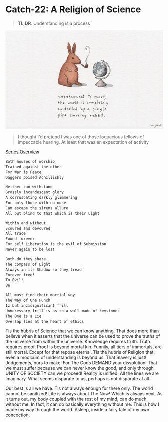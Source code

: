 # Catch-22: A Religion of Science

> **TL;DR**: Understanding is a process

![The Pipe Smoking Galactic Emperor Rabbit](/docs/catch_22/images/a_religion_of_science_banner.png)
> I thought I'd pretend I was one of those loquacious fellows of impeccable hearing. At least that was an expectation of activity

[Series Overview](https://medium.com/@bankoga/catch-22-overview-of-an-anthological-pedestal-66458dfb5c1d)

```md
Both houses of worship
Trained against the other
For War is Peace
Daggers poised Achillishly
```

```md
Neither can withstand
Grossly incandescent glory
A corruscating darkly glimmering
For only those with no nose
Can escape the sirens allure
All but blind to that which is their Light
```

```md
Within and without
Scoured and devoured
All trace
Found forever
For self Liberation is the evil of Submission
Never again to be lost
```

```md
Both do they share
The compass of Light
Always in its Shadow so they tread
Forever free!
To Evil!
Be
```

```md
All must find their martial way
The Way of One Punch
Iz but inzisignificant frill
Unnecessary frill is as to a wall made of keystones
The One is a Lie
Overlap lies at the heart of ethics
```

Tis the hubris of Science that we can know anything. That does more than believe when it asserts that the universe can be used to prove the truths of the universe from within the universe. Knowledge requires truth. Truth requires proof. Proof is beyond mortal kin. Funnily, all tiers of immortals, are still mortal. Except for that repose eternal.
Tis the hubris of Religion that even a modicum of understanding is beyond us. That Slavery is just! Judgements, ours to make! For The Gods DEMAND your dissolution! That we must suffer because we can never know the good, and only through UNITY OF SOCIETY can we proceed! Reality is unified. All the lines we are imaginary. What seems disparate to us, perhaps is not disparate at all.

Our best is all we have. Tis not always enough for there only. The world cannot be sanitized! Life is always about The Now! Which is always next. As it turns out, my body coupled with the rest of my mind, can do much without me. In fact, it can do basically everything without me. This is how I made my way through the world. Asleep, inside a fairy tale of my own concoction.